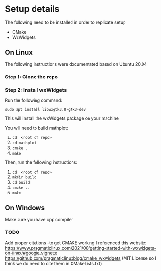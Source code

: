 # Setup details

The following need to be installed in order to replicate setup

- CMake
- WxWidgets

## On Linux

The following instructions were documentated based on Ubuntu 20.04

### Step 1: Clone the repo

### Step 2: Install wxWidgets

Run the following command:

`sudo apt install libwxgtk3.0-gtk3-dev`

This will install the wxWidgets package on your machine


You will need to build mathplot:
1. `cd  <root of repo>`
2. `cd mathplot`
3. `cmake .`
4. `make`

Then, run the following instructions:
1. `cd  <root of repo>`
2. `mkdir build`
3. `cd build`
4. `cmake ..`
5. `make`




## On Windows

Make sure you have cpp compiler 


### TODO
Add proper citations
    -to get CMAKE working I referenced this website: https://www.pragmaticlinux.com/2021/08/getting-started-with-wxwidgets-on-linux/#google_vignette
    https://github.com/pragmaticlinuxblog/cmake_wxwidgets (MIT License so I think we do need to cite them in CMakeLists.txt)




